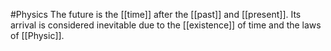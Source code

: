 #Physics 
The future is the [[time]] after the [[past]] and [[present]]. Its arrival is considered inevitable due to the [[existence]] of time and the laws of [[Physic]].